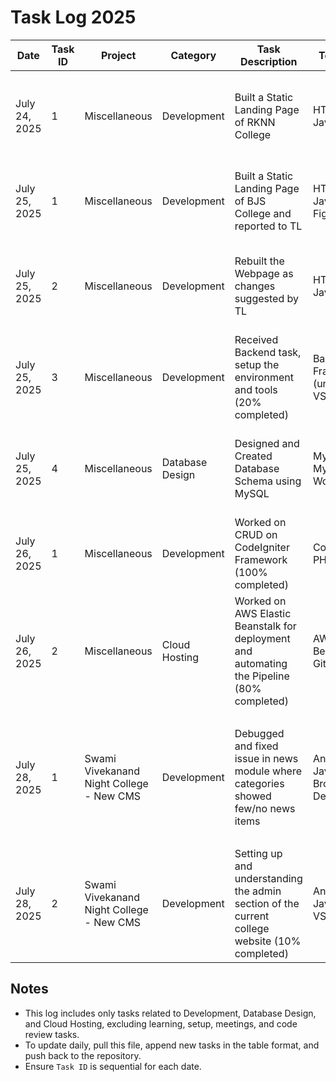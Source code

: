 # Task Log 2025

| **Date**       | **Task ID** | **Project**                              | **Category**       | **Task Description**                                                                 | **Tools Used**                           | **Solution Implemented**                                                                                          | **Status**  |
|----------------|-------------|------------------------------------------|--------------------|-------------------------------------------------------------------------------------|------------------------------------------|------------------------------------------------------------------------------------------------------------------|-------------|
| July 24, 2025  | 1           | Miscellaneous                            | Development        | Built a Static Landing Page of RKNN College                                          | HTML, CSS, JavaScript                    | Developed a static landing page for RKNN College using HTML, CSS, and JavaScript, following provided design specs. | Completed   |
| July 25, 2025  | 1           | Miscellaneous                            | Development        | Built a Static Landing Page of BJS College and reported to TL                        | HTML, CSS, JavaScript, Figma             | Created a static landing page for BJS College based on Figma design, submitted to TL for review.                  | Completed   |
| July 25, 2025  | 2           | Miscellaneous                            | Development        | Rebuilt the Webpage as changes suggested by TL                                       | HTML, CSS, JavaScript                    | Updated the BJS College landing page based on TL feedback, incorporating design and functionality changes.        | Completed   |
| July 25, 2025  | 3           | Miscellaneous                            | Development        | Received Backend task, setup the environment and tools (20% completed)               | Backend Framework (unspecified), VS Code  | Initiated backend task by setting up the environment and required tools, completing initial configuration.        | Pending     |
| July 25, 2025  | 4           | Miscellaneous                            | Database Design    | Designed and Created Database Schema using MySQL                                     | MySQL, MySQL Workbench                   | Designed and implemented a database schema for the project using MySQL, ensuring proper table relationships.      | Completed   |
| July 26, 2025  | 1           | Miscellaneous                            | Development        | Worked on CRUD on CodeIgniter Framework (100% completed)                             | CodeIgniter, PHP, MySQL                  | Implemented full CRUD functionality in CodeIgniter, integrating with MySQL database for data operations.          | Completed   |
| July 26, 2025  | 2           | Miscellaneous                            | Cloud Hosting      | Worked on AWS Elastic Beanstalk for deployment and automating the Pipeline (80% completed) | AWS Elastic Beanstalk, GitHub            | Configured AWS Elastic Beanstalk for deployment, set up automated pipeline, nearing completion.                   | Pending     |
| July 28, 2025  | 1           | Swami Vivekanand Night College - New CMS | Development        | Debugged and fixed issue in news module where categories showed few/no news items    | AngularJS, JavaScript, Browser DevTools   | - Added debug logs in `$scope.changeCategory` to inspect `nws_type` values.<br>- Added fallback for invalid `nws_type`.<br>- Added `$scope.$applyAsync()` to force UI updates.<br>- Verified template bindings. | Completed   |
| July 28, 2025  | 2           | Swami Vivekanand Night College - New CMS | Development        | Setting up and understanding the admin section of the current college website (10% completed) | AngularJS, JavaScript, VS Code            | Initiated exploration of the admin section, reviewing existing code and configuration to understand functionality. | Pending     |

## Notes
- This log includes only tasks related to Development, Database Design, and Cloud Hosting, excluding learning, setup, meetings, and code review tasks.
- To update daily, pull this file, append new tasks in the table format, and push back to the repository.
- Ensure `Task ID` is sequential for each date.